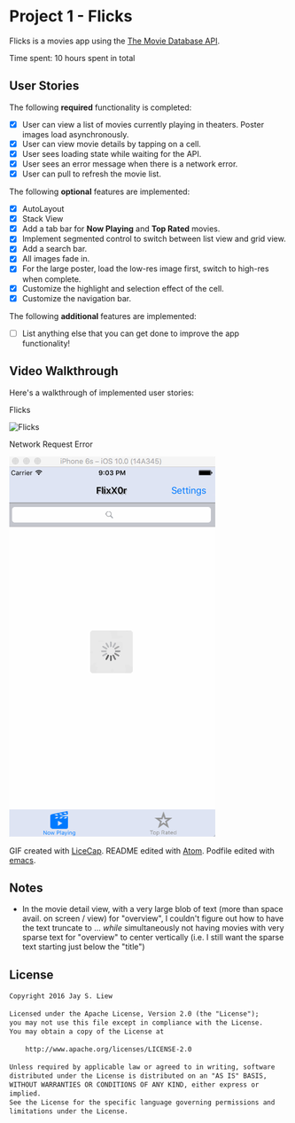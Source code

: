 # Project 1 - Flicks

Flicks is a movies app using the [The Movie Database API](http://docs.themoviedb.apiary.io/#).

Time spent: 10 hours spent in total

## User Stories

The following **required** functionality is completed:

- [x] User can view a list of movies currently playing in theaters. Poster images load asynchronously.
- [x] User can view movie details by tapping on a cell.
- [x] User sees loading state while waiting for the API.
- [x] User sees an error message when there is a network error.
- [x] User can pull to refresh the movie list.

The following **optional** features are implemented:

- [x] AutoLayout
- [x] Stack View
- [x] Add a tab bar for **Now Playing** and **Top Rated** movies.
- [x] Implement segmented control to switch between list view and grid view.
- [x] Add a search bar.
- [x] All images fade in.
- [x] For the large poster, load the low-res image first, switch to high-res when complete.
- [x] Customize the highlight and selection effect of the cell.
- [x] Customize the navigation bar.

The following **additional** features are implemented:

- [ ] List anything else that you can get done to improve the app functionality!

## Video Walkthrough

Here's a walkthrough of implemented user stories:

Flicks

![Flicks](FlixX0r.gif)

Network Request Error

![Network request error](network_error.gif)

GIF created with [LiceCap](http://www.cockos.com/licecap/). README edited with [Atom](https://atom.io/). Podfile edited with [emacs](https://www.gnu.org/software/emacs/).

## Notes

- In the movie detail view, with a very large blob of text (more than space avail. on screen / view) for "overview", I couldn't figure out how to have the text truncate to ... *while* simultaneously not having movies with very sparse text for "overview" to center vertically (i.e. I still want the sparse text starting just below the "title")

## License

    Copyright 2016 Jay S. Liew

    Licensed under the Apache License, Version 2.0 (the "License");
    you may not use this file except in compliance with the License.
    You may obtain a copy of the License at

        http://www.apache.org/licenses/LICENSE-2.0

    Unless required by applicable law or agreed to in writing, software
    distributed under the License is distributed on an "AS IS" BASIS,
    WITHOUT WARRANTIES OR CONDITIONS OF ANY KIND, either express or implied.
    See the License for the specific language governing permissions and
    limitations under the License.
